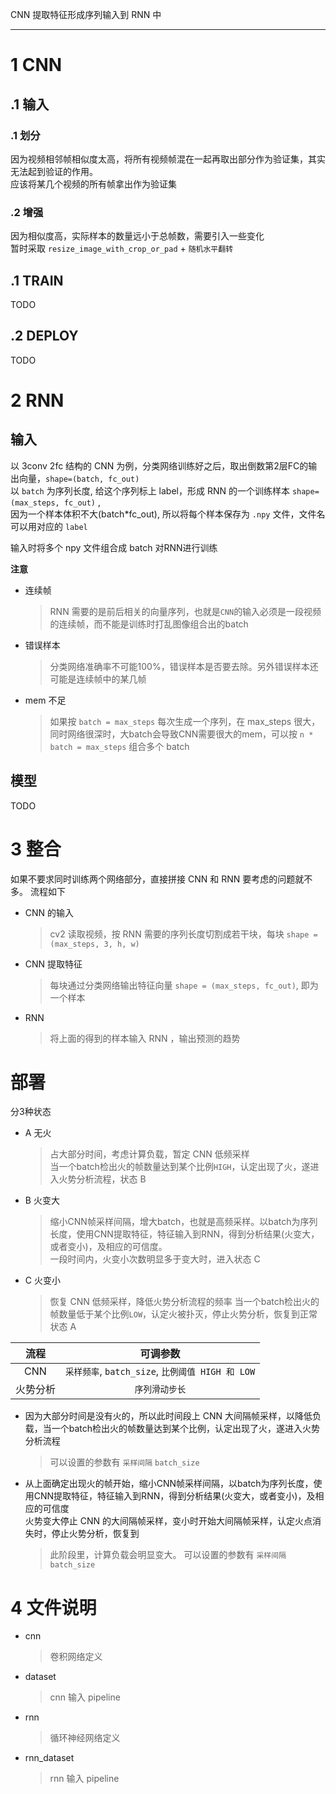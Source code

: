 CNN 提取特征形成序列输入到 RNN 中

---
# 1 CNN
## .1 输入
### .1 划分
因为视频相邻帧相似度太高，将所有视频帧混在一起再取出部分作为验证集，其实无法起到验证的作用。  
应该将某几个视频的所有帧拿出作为验证集

### .2 增强
因为相似度高，实际样本的数量远小于总帧数，需要引入一些变化  
暂时采取 `resize_image_with_crop_or_pad` + `随机水平翻转`


## .1 TRAIN
TODO

## .2 DEPLOY
TODO

# 2 RNN
## 输入
以 3conv 2fc 结构的 CNN 为例，分类网络训练好之后，取出倒数第2层FC的输出向量，`shape=(batch, fc_out)`  
以 `batch` 为序列长度, 给这个序列标上 label，形成 RNN 的一个训练样本 
`shape=(max_steps, fc_out)` ,   
因为一个样本体积不大(batch*fc_out), 所以将每个样本保存为 `.npy` 文件，文件名可以用对应的 `label`

输入时将多个 npy 文件组合成 batch 对RNN进行训练

**注意**
- 连续帧
  >RNN 需要的是前后相关的向量序列，也就是`CNN`的输入必须是一段视频的连续帧，而不能是训练时打乱图像组合出的batch
- 错误样本
  > 分类网络准确率不可能100%，错误样本是否要去除。另外错误样本还可能是连续帧中的某几帧
- mem 不足
  > 如果按 `batch = max_steps` 每次生成一个序列，在 max_steps 很大，同时网络很深时，大batch会导致CNN需要很大的mem，可以按 `n * batch = max_steps` 组合多个 batch




## 模型
TODO

# 3 整合
如果不要求同时训练两个网络部分，直接拼接 CNN 和 RNN 要考虑的问题就不多。
流程如下
- CNN 的输入
  > cv2 读取视频，按 RNN 需要的序列长度切割成若干块，每块 `shape = (max_steps, 3, h, w)`
- CNN 提取特征
  > 每块通过分类网络输出特征向量 `shape = (max_steps, fc_out)`, 即为一个样本
- RNN
  > 将上面的得到的样本输入 RNN ，输出预测的趋势

# 部署
分3种状态
- A 无火
  > 占大部分时间，考虑计算负载，暂定 CNN 低频采样  
  当一个batch检出火的帧数量达到某个比例`HIGH`，认定出现了火，遂进入火势分析流程，状态 B
- B 火变大
  > 缩小CNN帧采样间隔，增大batch，也就是高频采样。以batch为序列长度，使用CNN提取特征，特征输入到RNN，得到分析结果(火变大，或者变小)，及相应的可信度。  
  一段时间内，火变小次数明显多于变大时，进入状态 C
- C 火变小
  > 恢复 CNN 低频采样，降低火势分析流程的频率
  当一个batch检出火的帧数量低于某个比例`LOW`，认定火被扑灭，停止火势分析，恢复到正常状态 A

流程 | 可调参数
:-: | :-:
CNN  | `采样频率`, `batch_size`, `比例阈值 HIGH 和 LOW`
火势分析 | `序列滑动步长`


- 因为大部分时间是没有火的，所以此时间段上 CNN 大间隔帧采样，以降低负载，当一个batch检出火的帧数量达到某个比例，认定出现了火，遂进入火势分析流程
  > 可以设置的参数有 `采样间隔` `batch_size`
- 从上面确定出现火的帧开始，缩小CNN帧采样间隔，以batch为序列长度，使用CNN提取特征，特征输入到RNN，得到分析结果(火变大，或者变小)，及相应的可信度  
  火势变大停止 CNN 的大间隔帧采样，变小时开始大间隔帧采样，认定火点消失时，停止火势分析，恢复到
  > 此阶段里，计算负载会明显变大。 可以设置的参数有 `采样间隔` `batch_size`

# 4 文件说明
- cnn
  > 卷积网络定义
- dataset
  > cnn 输入 pipeline
- rnn
  > 循环神经网络定义
- rnn_dataset
  > rnn 输入 pipeline
